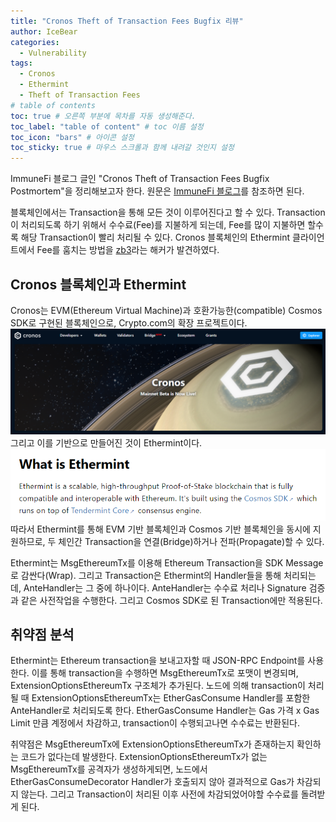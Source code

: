 ```yaml
---
title: "Cronos Theft of Transaction Fees Bugfix 리뷰"
author: IceBear
categories:
  - Vulnerability
tags:
  - Cronos
  - Ethermint
  - Theft of Transaction Fees
# table of contents
toc: true # 오른쪽 부분에 목차를 자동 생성해준다.
toc_label: "table of content" # toc 이름 설정
toc_icon: "bars" # 아이콘 설정
toc_sticky: true # 마우스 스크롤과 함께 내려갈 것인지 설정
---
```


ImmuneFi 블로그 글인 "Cronos Theft of Transaction Fees Bugfix Postmortem"을 정리해보고자 한다.
원문은 [ImmuneFi 블로그]를 참조하면 된다.

블록체인에서는 Transaction을 통해 모든 것이 이루어진다고 할 수 있다. 
Transaction이 처리되도록 하기 위해서 수수료(Fee)를 지불하게 되는데, Fee를 많이 지불하면 할수록 해당 Transaction이 빨리 처리될 수 있다.
Cronos 블록체인의 Ethermint 클라이언트에서 Fee를 훔치는 방법을 [zb3]라는 해커가 발견하였다.

## Cronos 블록체인과 Ethermint

Cronos는 EVM(Ethereum Virtual Machine)과 호환가능한(compatible) Cosmos SDK로 구현된 블록체인으로, Crypto.com의 확장 프로젝트이다.
![Cronos](/assets/images_post/2022-01-23-immunefi-cronos/cronos.png)
그리고 이를 기반으로 만들어진 것이 Ethermint이다.
![Ethermint](/assets/images_post/2022-01-23-immunefi-cronos/ethermint.png)
따라서 Ethermint를 통해 EVM 기반 블록체인과 Cosmos 기반 블록체인을 동시에 지원하므로, 두 체인간 Transaction을 연결(Bridge)하거나 전파(Propagate)할 수 있다.

Ethermint는 MsgEthereumTx를 이용해 Ethereum Transaction을 SDK Message로 감싼다(Wrap).
그리고 Transaction은 Ethermint의 Handler들을 통해 처리되는데, AnteHandler는 그 중에 하나이다.
AnteHandler는 수수료 처리나 Signature 검증과 같은 사전작업을 수행한다. 그리고 Cosmos SDK로 된 Transaction에만 적용된다.

## 취약점 분석

Ethermint는 Ethereum transaction을 보내고자할 때 JSON-RPC Endpoint를 사용한다.
이를 통해 transaction을 수행하면 MsgEthereumTx로 포맷이 변경되며, ExtensionOptionsEthereumTx 구조체가 추가된다.
노드에 의해 transaction이 처리될 때 ExtensionOptionsEthereumTx는 EtherGasConsume Handler를 포함한 AnteHandler로 처리되도록 한다.
EtherGasConsume Handler는 Gas 가격 x Gas Limit 만큼 계정에서 차감하고, transaction이 수행되고나면 수수료는 반환된다.

취약점은 MsgEthereumTx에 ExtensionOptionsEthereumTx가 존재하는지 확인하는 코드가 없다는데 발생한다.
ExtensionOptionsEthereumTx가 없는 MsgEthereumTx를 공격자가 생성하게되면, 노드에서 EtherGasConsumeDecorator Handler가 호출되지 않아 결과적으로 Gas가 차감되지 않는다.
그리고 Transaction이 처리된 이후 사전에 차감되었어야할 수수료를 돌려받게 된다.

[ImmuneFi 블로그]: https://medium.com/immunefi/cronos-theft-of-transactions-fees-bugfix-postmortem-b33f941b9570 
[zb3]: https://github.com/zb3
